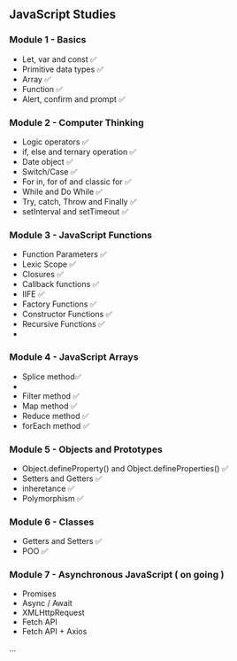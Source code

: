 ## JavaScript Studies

### Module 1 - Basics
  * Let, var and const ✅
  * Primitive data types ✅
  * Array ✅
  * Function ✅
  * Alert, confirm and prompt ✅

### Module 2 - Computer Thinking
  * Logic operators ✅
  * if, else and ternary operation ✅
  * Date object ✅
  * Switch/Case ✅
  * For in, for of and classic for ✅
  * While and Do While ✅
  * Try, catch, Throw and Finally ✅
  * setInterval and setTimeout ✅

### Module 3 - JavaScript Functions
  * Function Parameters ✅
  * Lexic Scope ✅
  * Closures ✅
  * Callback functions ✅
  * IIFE ✅
  * Factory Functions ✅
  * Constructor Functions ✅
  * Recursive Functions ✅
  * 

### Module 4 - JavaScript Arrays 
  * Splice method✅
  * 
  * Filter method ✅
  * Map method ✅
  * Reduce method ✅
  * forEach method ✅

### Module 5 - Objects and Prototypes
  * Object.defineProperty() and Object.defineProperties() ✅
  * Setters and Getters ✅
  * inheretance ✅
  * Polymorphism ✅

### Module 6 - Classes
  * Getters and Setters ✅
  * POO ✅

### Module 7 - Asynchronous JavaScript ( on going )
  * Promises
  * Async / Await
  * XMLHttpRequest
  * Fetch API
  * Fetch API + Axios

...
